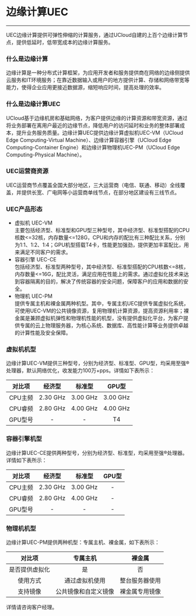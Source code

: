 # 边缘计算UEC
------
UEC边缘计算提供可弹性伸缩的计算服务，通过UCloud自建的上百个边缘计算节点，提供低延时，低带宽成本的边缘计算服务。



### 什么是边缘计算

边缘计算是一种分布式计算框架，为应用开发者和服务提供商在网络的边缘侧提供云服务和IT环境服务；在靠近数据输入或用户的地方提供计算、存储和网络带宽等能力，使得企业应用更接近数据源，缩短响应时间，提高处理的效率。




###  什么是边缘计算UEC
UCloud基于边缘机房和基础网络，为客户提供边缘的计算资源和带宽资源，通过将业务部署在离用户最近的边缘节点，降低用户的访问延时和业务的整体部署成本，提升业务服务质量。边缘计算UEC提供边缘计算虚拟机UEC-VM（UCloud Edge Computing-Virtual Machine）、边缘计算容器引擎（UCloud Edge Computing-Container Engine）和边缘计算物理机UEC-PM（UCloud Edge Computing-Physical Machine）。




### UEC运营商资源
UEC运营商节点覆盖全国大部分地区，三大运营商（电信、联通、移动）全线覆盖，并提供长宽、广电网等小运营商单线节点，在部分地区建设有三线节点。




### UEC产品形态  
- 虚拟机 UEC-VM   
主要包括经济型、标准型和GPU型三种型号，其中经济型、标准型搭配的CPU核数<=32核，内存数量<=128G，CPU和内存的配比有三种配比关系，分别为1:1、1:2、1:4；GPU机型搭载T4卡，性能更加强劲，提供更加丰富配比，用来满足不同客户的需求。
- 容器引擎 UEC-CE   
包括经济型、标准型两种型号，其中经济型、标准型搭配的CPU核数<=8核，内存数量<=16G，配比灵活，满足应用在性能上的需求。通过虚拟化技术来达到容器隔离的目的，解决了传统容器的安全问题，保障客户的应用和数据的安全。
- 物理机 UEC-PM   
提供专属主机和裸金属两种机型。其中，专属主机UEC提供专属虚拟化系统，可使用UEC-VM的公共镜像资源，复用物理机计算资源，提高资源利用率；裸金属是兼顾虚拟机弹性和物理机性能的机型，没有提供虚拟化平台，为客户提供专属的云上物理服务器，为核心系统、数据库、高性能计算等业务提供卓越的计算性能及安全保障。



### 虚拟机机型

边缘计算UEC-VM提供三种型号，分别为经济型、标准型、GPU型，均采用至强®处理器，默认网络优化，收发能力100万+pps。详情如下表所示：

| 对比项  |  经济型  |  标准型  |  GPU型   |
| :-----: | :------: | :------: | :------: |
| CPU主频 | 2.30 GHz | 3.00 GHz | 3.00 GHz |
| CPU睿频 | 2.80 GHz | 4.00 GHz | 4.00 GHz |
| GPU型号 |    -     |    -     |    T4    |



### 容器引擎机型

边缘计算UEC-CE提供两种型号，分别为经济型、标准型，均采用至强®处理器。详情如下表所示：

| 对比项  |  经济型  |  标准型  | GPU型 |
| :-----: | :------: | :------: | :---: |
| CPU主频 | 2.30 GHz | 3.00 GHz |   -   |
| CPU睿频 | 2.80 GHz | 4.00 GHz |   -   |
| GPU型号 |    -     |    -     |   -   |



### 物理机机型

边缘计算UEC-PM提供两种机型：专属主机、裸金属，如下表所示：

|     对比项     |       专属主机       |     裸金属     |
| :------------: | :------------------: | :------------: |
| 是否提供虚拟化 |          是          |       否       |
|    使用方式    |    通过虚拟机使用    | 整台服务器使用 |
|    支持镜像    | 公共镜像和自定义镜像 | 裸金属专用镜像 |

详情请咨询客户经理。

